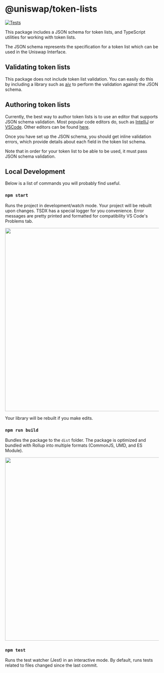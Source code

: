 # @uniswap/token-lists

[![Tests](https://github.com/Uniswap/token-lists/workflows/Tests/badge.svg)](https://github.com/Uniswap/token-lists/actions?query=workflow%3ATests)

This package includes a JSON schema for token lists, and TypeScript utilities for working with token lists.

The JSON schema represents the specification for a token list which can be used in the Uniswap Interface.

## Validating token lists

This package does not include token list validation. You can easily do this by including a library such as 
[ajv](https://ajv.js.org/) to perform the validation against the JSON schema.

## Authoring token lists

Currently, the best way to author token lists is to use an editor that supports JSON schema validation. Most popular
code editors do, such as [IntelliJ](https://www.jetbrains.com/help/idea/json.html#ws_json_schema_add_custom) or 
[VSCode](https://code.visualstudio.com/docs/languages/json#_json-schemas-and-settings). Other editors
can be found [here](https://json-schema.org/implementations.html#editors).

Once you have set up the JSON schema, you should get inline validation errors, which provide details about each field
in the token list schema.

Note that in order for your token list to be able to be used, it must pass JSON schema validation. 

## Local Development

Below is a list of commands you will probably find useful.

### `npm start`

Runs the project in development/watch mode. Your project will be rebuilt upon changes. TSDX has a special logger for you convenience. Error messages are pretty printed and formatted for compatibility VS Code's Problems tab.

<img src="https://user-images.githubusercontent.com/4060187/52168303-574d3a00-26f6-11e9-9f3b-71dbec9ebfcb.gif" width="600" />

Your library will be rebuilt if you make edits.

### `npm run build`

Bundles the package to the `dist` folder.
The package is optimized and bundled with Rollup into multiple formats (CommonJS, UMD, and ES Module).

<img src="https://user-images.githubusercontent.com/4060187/52168322-a98e5b00-26f6-11e9-8cf6-222d716b75ef.gif" width="600" />

### `npm test`

Runs the test watcher (Jest) in an interactive mode.
By default, runs tests related to files changed since the last commit.
